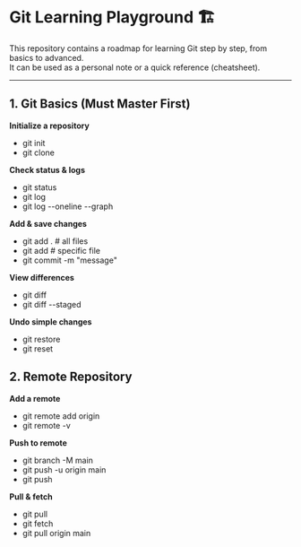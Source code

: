 # Git Learning Playground 🏗️

This repository contains a roadmap for learning Git step by step, from basics to advanced.  
It can be used as a personal note or a quick reference (cheatsheet).

---

## 1. Git Basics (Must Master First)

**Initialize a repository**
- git init
- git clone <url>

**Check status & logs**
- git status
- git log
- git log --oneline --graph

**Add & save changes**
- git add .        # all files
- git add <file>   # specific file
- git commit -m "message"

**View differences**
- git diff
- git diff --staged

**Undo simple changes**
- git restore <file>
- git reset <file>


## 2. Remote Repository

**Add a remote**
- git remote add origin <url>
- git remote -v

**Push to remote**
- git branch -M main
- git push -u origin main
- git push

**Pull & fetch**
- git pull
- git fetch
- git pull origin main